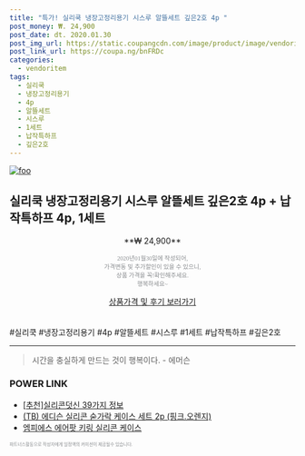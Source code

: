 ```yaml
--- 
title: "특가! 실리쿡 냉장고정리용기 시스루 알뜰세트 깊은2호 4p " 
post_money: ₩. 24,900 
post_date: dt. 2020.01.30 
post_img_url: https://static.coupangcdn.com/image/product/image/vendoritem/2019/10/02/4153829288/c1ee4d8c-bbcd-4b6b-a2d6-8db8e7c5409a.jpg 
post_link_url: https://coupa.ng/bnFRDc 
categories: 
  - vendoritem 
tags: 
  - 실리쿡 
  - 냉장고정리용기 
  - 4p 
  - 알뜰세트 
  - 시스루 
  - 1세트 
  - 납작특하프 
  - 깊은2호 
--- 
```

[![foo](https://static.coupangcdn.com/image/product/image/vendoritem/2019/10/02/4153829288/c1ee4d8c-bbcd-4b6b-a2d6-8db8e7c5409a.jpg)](https://coupa.ng/bnFRDc) 

## 실리쿡 냉장고정리용기 시스루 알뜰세트 깊은2호 4p + 납작특하프 4p, 1세트 
<p style="text-align: center;">**₩ 24,900**</p> 
<p style="text-align: center;"><span style="color: #898c8f; font-family: Georgia,Times,serif; font-size: 0.75em;">2020년01월30일에 작성되어, <br>가격변동 및 추가할인이 있을 수 있으니,<br> 상품 가격을 꼭!확인해주세요.<br>행복하세요~</span> 
</p>	 
<div markdown="0" style="text-align: center;"><a href="https://coupa.ng/bnFRDc" class="btn btn--success">상품가격 및 후기 보러가기</a></div> 
<br><br> 
  #실리쿡 #냉장고정리용기 #4p #알뜰세트 #시스루 #1세트 #납작특하프 #깊은2호 
<hr> 

> 시간을 충실하게 만드는 것이 행복이다. - 에머슨 


### POWER LINK

* <a href="https://blog.naver.com/fasyy4321/221785573676" target="_blank">[추천]실리콘덧신 39가지 정보</a>
* <a href="https://blog.naver.com/santokki14/221776900659" target="_blank">(TB) 에디슨 실리콘 숟가락 케이스 세트 2p (핑크.오렌지)</a>
* <a href="https://blog.naver.com/an0733/221784651211" target="_blank">엠피에스 에어팟 키링 실리콘 케이스</a>

<span style="color: #898c8f; font-family: Georgia,Times,serif; font-size: 0.55em;">파트너스활동으로 작성자에게 일정액의 커미션이 제공될수 있습니다.</span> 

